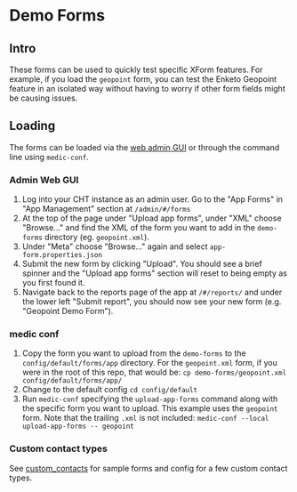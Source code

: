 # Demo Forms

## Intro

These forms can be used to quickly test specific XForm features. For example, if you load the `geopoint` form, you can test the Enketo Geopoint feature in an isolated way without having to worry if other form fields might be causing issues.

## Loading

The forms can be loaded via the [web admin GUI](https://docs.communityhealthtoolkit.org/apps/features/admin/) or through the command line using `medic-conf`.

### Admin Web GUI

1. Log into your CHT instance as an admin user. Go to the "App Forms" in "App Management" section at `/admin/#/forms`
1. At the top of the page under "Upload app forms", under "XML" choose "Browse..." and find the XML of the form you want to add in the `demo-forms` directory (eg. `geopoint.xml`).
1. Under "Meta" choose "Browse..." again and select `app-form.properties.json`
1. Submit the new form by clicking "Upload".  You should see a brief spinner and the "Upload app forms" section will reset to being empty as you first found it.
1. Navigate back to the reports page of the app at `/#/reports/` and under the lower left "Submit report", you should now see your new form (e.g. "Geopoint Demo Form").

### medic conf

1. Copy the form you want to upload from the `demo-forms` to the `config/default/forms/app` directory. For the `geopoint.xml` form, if you were in the root of this repo, that would be: `cp demo-forms/geopoint.xml config/default/forms/app/`
1. Change to the default config `cd config/default`
1. Run `medic-conf` specifying the `upload-app-forms` command along with the specific form you want to upload. This example uses the `geopoint` form.  Note that the trailing `.xml` is not included: `medic-conf --local upload-app-forms -- geopoint`


### Custom contact types

See [custom_contacts](custom_contacts/README.MD) for sample forms and config for a few custom contact types. 